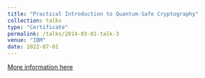```yaml
---
title: "Practical Introduction to Quantum-Safe Cryptography"
collection: talks
type: "Certificate"
permalink: /talks/2014-03-01-talk-3
venue: "IBM"
date: 2022-07-01
---
```


[More information here](https://www.credly.com/badges/761db886-6ab4-4745-9246-af80287b4341/linked_in_profile)